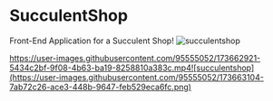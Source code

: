 # SucculentShop
Front-End Application for a Succulent Shop!
![succulentshop](https://user-images.githubusercontent.com/95555052/173662919-8d5cede7-aec9-4b73-97f4-e8e0a194943d.png)


https://user-images.githubusercontent.com/95555052/173662921-5434c2bf-9f08-4b63-ba19-8258810a383c.mp4![succulentshop](https://user-images.githubusercontent.com/95555052/173663104-7ab72c26-ace3-448b-9647-feb529eca6fc.png)


